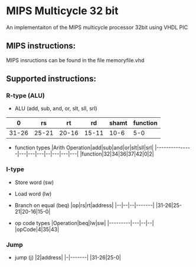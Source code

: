 # MIPS Multicycle 32 bit
An implementaiton of the MIPS multicycle processor 32bit using VHDL
PIC

## MIPS instructions:
MIPS insructions can be found in the file memoryfile.vhd
## Supported instructions:
### R-type (ALU)
* ALU (add, sub, and, or, slt, sll, srl)

|0|rs|rt|rd|shamt|function|
|-|--|--|--|-----|--------|
|31-26|25-21|20-16|15-11|10-6|5-0|

* function types
|Arith Operation|add|sub|and|or|slt|sll|srl|
|---------------|---|---|---|--|---|---|---|
|function|32|34|36|37|42|0|2|

### I-type
* Store word (sw)
* Load word  (lw)
* Branch on equal (beq)
|op|rs|rt|address|
|--|--|--|-------|
|31-26|25-21|20-16|15-0|

* op code types
|Operation|beq|lw|sw|
|---------|---|--|--|
|opCode|4|35|43|

### Jump
* jump (j)
|2|address|
|-|-------|
|31-26|25-0|
